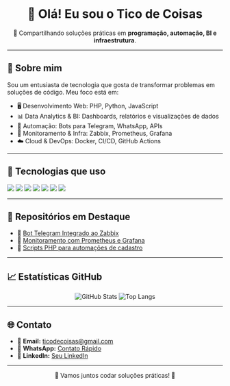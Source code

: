 
<h1 align="center">👋 Olá! Eu sou o Tico de Coisas</h1>

<p align="center">
🚀 Compartilhando soluções práticas em <strong>programação, automação, BI e infraestrutura</strong>.
</p>

---

## 🚀 Sobre mim
Sou um entusiasta de tecnologia que gosta de transformar problemas em soluções de código. Meu foco está em:

- 🖥️ Desenvolvimento Web: PHP, Python, JavaScript
- 📊 Data Analytics & BI: Dashboards, relatórios e visualizações de dados
- 🤖 Automação: Bots para Telegram, WhatsApp, APIs
- 📡 Monitoramento & Infra: Zabbix, Prometheus, Grafana
- ☁️ Cloud & DevOps: Docker, CI/CD, GitHub Actions

---

## 🔧 Tecnologias que uso
<p align="left">
  <img src="https://img.shields.io/badge/PHP-777BB4?style=for-the-badge&logo=php&logoColor=white"/>
  <img src="https://img.shields.io/badge/Python-3776AB?style=for-the-badge&logo=python&logoColor=white"/>
  <img src="https://img.shields.io/badge/JavaScript-F7DF1E?style=for-the-badge&logo=javascript&logoColor=black"/>
  <img src="https://img.shields.io/badge/Node.js-339933?style=for-the-badge&logo=nodedotjs&logoColor=white"/>
  <img src="https://img.shields.io/badge/MySQL-4479A1?style=for-the-badge&logo=mysql&logoColor=white"/>
  <img src="https://img.shields.io/badge/Zabbix-CC0000?style=for-the-badge&logo=zabbix&logoColor=white"/>
  <img src="https://img.shields.io/badge/Docker-2496ED?style=for-the-badge&logo=docker&logoColor=white"/>
</p>

---

## 📂 Repositórios em Destaque
- 🔗 [Bot Telegram Integrado ao Zabbix](https://github.com/ticodecoisas/bot-telegram-zabbix)  
- 🔗 [Monitoramento com Prometheus e Grafana](https://github.com/ticodecoisas/prometheus-monitoring)  
- 🔗 [Scripts PHP para automações de cadastro](https://github.com/ticodecoisas/php-utils)

---

## 📈 Estatísticas GitHub
<p align="center">
  <img src="https://github-readme-stats.vercel.app/api?username=ticodecoisas&show_icons=true&theme=radical" alt="GitHub Stats"/>
  <img src="https://github-readme-stats.vercel.app/api/top-langs/?username=ticodecoisas&layout=compact&theme=radical" alt="Top Langs"/>
</p>

---

## 🌐 Contato
- 📧 **Email:** ticodecoisas@gmail.com
- 📱 **WhatsApp:** [Contato Rápido](https://wa.me/SEUNUMERO)
- 🔗 **LinkedIn:** [Seu LinkedIn](https://www.linkedin.com/in/seuperfil/)

---
<p align="center">🚀 Vamos juntos codar soluções práticas! 🚀</p>
